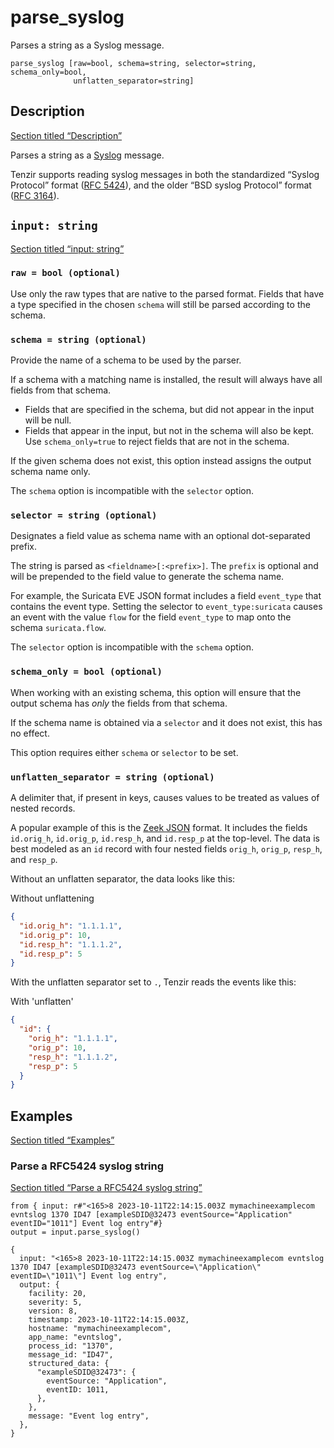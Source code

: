 # parse_syslog

Parses a string as a Syslog message.

```tql
parse_syslog [raw=bool, schema=string, selector=string, schema_only=bool,
              unflatten_separator=string]
```

## Description

[Section titled “Description”](#description)

Parses a string as a [Syslog](https://en.wikipedia.org/wiki/Syslog) message.

Tenzir supports reading syslog messages in both the standardized “Syslog Protocol” format ([RFC 5424](https://tools.ietf.org/html/rfc5424)), and the older “BSD syslog Protocol” format ([RFC 3164](https://tools.ietf.org/html/rfc3164)).

## `input: string`

[Section titled “input: string”](#input-string)

### `raw = bool (optional)`

Use only the raw types that are native to the parsed format. Fields that have a type specified in the chosen `schema` will still be parsed according to the schema.

### `schema = string (optional)`

Provide the name of a schema to be used by the parser.

If a schema with a matching name is installed, the result will always have all fields from that schema.

* Fields that are specified in the schema, but did not appear in the input will be null.
* Fields that appear in the input, but not in the schema will also be kept. Use `schema_only=true` to reject fields that are not in the schema.

If the given schema does not exist, this option instead assigns the output schema name only.

The `schema` option is incompatible with the `selector` option.

### `selector = string (optional)`

Designates a field value as schema name with an optional dot-separated prefix.

The string is parsed as `<fieldname>[:<prefix>]`. The `prefix` is optional and will be prepended to the field value to generate the schema name.

For example, the Suricata EVE JSON format includes a field `event_type` that contains the event type. Setting the selector to `event_type:suricata` causes an event with the value `flow` for the field `event_type` to map onto the schema `suricata.flow`.

The `selector` option is incompatible with the `schema` option.

### `schema_only = bool (optional)`

When working with an existing schema, this option will ensure that the output schema has *only* the fields from that schema.

If the schema name is obtained via a `selector` and it does not exist, this has no effect.

This option requires either `schema` or `selector` to be set.

### `unflatten_separator = string (optional)`

A delimiter that, if present in keys, causes values to be treated as values of nested records.

A popular example of this is the [Zeek JSON](/reference/operators/read_zeek_json) format. It includes the fields `id.orig_h`, `id.orig_p`, `id.resp_h`, and `id.resp_p` at the top-level. The data is best modeled as an `id` record with four nested fields `orig_h`, `orig_p`, `resp_h`, and `resp_p`.

Without an unflatten separator, the data looks like this:

Without unflattening

```json
{
  "id.orig_h": "1.1.1.1",
  "id.orig_p": 10,
  "id.resp_h": "1.1.1.2",
  "id.resp_p": 5
}
```

With the unflatten separator set to `.`, Tenzir reads the events like this:

With 'unflatten'

```json
{
  "id": {
    "orig_h": "1.1.1.1",
    "orig_p": 10,
    "resp_h": "1.1.1.2",
    "resp_p": 5
  }
}
```

## Examples

[Section titled “Examples”](#examples)

### Parse a RFC5424 syslog string

[Section titled “Parse a RFC5424 syslog string”](#parse-a-rfc5424-syslog-string)

```tql
from { input: r#"<165>8 2023-10-11T22:14:15.003Z mymachineexamplecom evntslog 1370 ID47 [exampleSDID@32473 eventSource="Application" eventID="1011"] Event log entry"#}
output = input.parse_syslog()
```

```tql
{
  input: "<165>8 2023-10-11T22:14:15.003Z mymachineexamplecom evntslog 1370 ID47 [exampleSDID@32473 eventSource=\"Application\" eventID=\"1011\"] Event log entry",
  output: {
    facility: 20,
    severity: 5,
    version: 8,
    timestamp: 2023-10-11T22:14:15.003Z,
    hostname: "mymachineexamplecom",
    app_name: "evntslog",
    process_id: "1370",
    message_id: "ID47",
    structured_data: {
      "exampleSDID@32473": {
        eventSource: "Application",
        eventID: 1011,
      },
    },
    message: "Event log entry",
  },
}
```